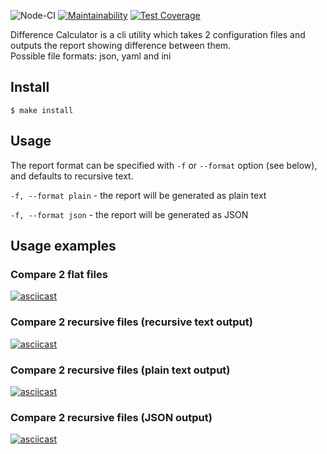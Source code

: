 ![Node-CI](https://github.com/dara-devitsina/frontend-project-lvl2/workflows/Node-CI/badge.svg)
[![Maintainability](https://api.codeclimate.com/v1/badges/64c6d0bb97664e516c50/maintainability)](https://codeclimate.com/github/dara-devitsina/frontend-project-lvl2/maintainability)
[![Test Coverage](https://api.codeclimate.com/v1/badges/64c6d0bb97664e516c50/test_coverage)](https://codeclimate.com/github/dara-devitsina/frontend-project-lvl2/test_coverage)

Difference Calculator is a cli utility which takes 2 configuration files and outputs the report showing difference between them.  
Possible file formats: json, yaml and ini

## Install ##

```
$ make install
```

## Usage ##

The report format can be specified with `-f` or `--format` option (see below), and defaults to recursive text.  

`-f, --format plain` - the report will be generated as plain text  

`-f, --format json` - the report will be generated as JSON

## Usage examples ##

### Compare 2 flat files ###

[![asciicast](https://asciinema.org/a/qlsActofUvqe02swAAYbiilms.png)](https://asciinema.org/a/qlsActofUvqe02swAAYbiilms)

### Compare 2 recursive files (recursive text output) ###

[![asciicast](https://asciinema.org/a/QlAq5h0Fyl0VjMneVoz6cPQMb.png)](https://asciinema.org/a/QlAq5h0Fyl0VjMneVoz6cPQMb)

### Compare 2 recursive files (plain text output) ###

[![asciicast](https://asciinema.org/a/KElr0MaA45P4nIm2IC3B1d0sF.png)](https://asciinema.org/a/KElr0MaA45P4nIm2IC3B1d0sF)

### Compare 2 recursive files (JSON output) ###

[![asciicast](https://asciinema.org/a/gEP15OBk1AYJXsKQIee7FaBYX.png)](https://asciinema.org/a/gEP15OBk1AYJXsKQIee7FaBYX)

